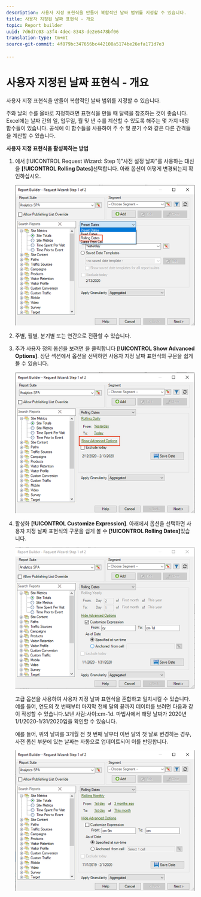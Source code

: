 ```yaml
---
description: 사용자 지정 표현식을 만들어 복합적인 날짜 범위를 지정할 수 있습니다.
title: 사용자 지정된 날짜 표현식 - 개요
topic: Report builder
uuid: 7d6d7c03-a3f4-4dec-8343-de2e6478bf06
translation-type: tm+mt
source-git-commit: 4f879bc347656bc442108a5174be26efa171d7e3

---
```



# 사용자 지정된 날짜 표현식 - 개요

사용자 지정 표현식을 만들어 복합적인 날짜 범위를 지정할 수 있습니다.

주와 날의 수를 올바로 지정하려면 표현식을 만들 때 달력을 참조하는 것이 좋습니다. Excel에는 날짜 간의 일, 업무일, 월 및 년 수를 계산할 수 있도록 해주는 몇 가지 내장 함수들이 있습니다. 공식에 이 함수들을 사용하여 주 수 및 분기 수와 같은 다른 간격들을 계산할 수 있습니다.

**사용자 지정 표현식을 활성화하는 방법**

1. 에서 [!UICONTROL Request Wizard: Step 1]&quot;사전 설정 날짜&quot;를 사용하는 대신 을 **[!UICONTROL Rolling Dates]**&#x200B;선택합니다. 아래 옵션이 어떻게 변경되는지 확인하십시오.

   ![](assets/rolldates1.png)

1. 주별, 월별, 분기별 또는 연간으로 전환할 수 있습니다.
1. 추가 사용자 정의 옵션을 보려면 을 클릭합니다 **[!UICONTROL Show Advanced Options]**. 상단 섹션에서 옵션을 선택하면 사용자 지정 날짜 표현식의 구문을 쉽게 볼 수 있습니다.

   ![](assets/rolldates2.png)

1. 활성화 **[!UICONTROL Customize Expression]**. 아래에서 옵션을 선택하면 사용자 지정 날짜 표현식의 구문을 쉽게 볼 수 **[!UICONTROL Rolling Dates]**&#x200B;있습니다.

   ![](assets/rolldatesfor5.png)

   고급 옵션을 사용하여 사용자 지정 날짜 표현식을 혼합하고 일치시킬 수 있습니다. 예를 들어, 연도의 첫 번째부터 마지막 전체 달의 끝까지 데이터를 보려면 다음과 같이 작성할 수 있습니다.보낸 사람:사이:cm-1d. 마법사에서 해당 날짜가 2020년 1/1/2020-1/31/2020임을 확인할 수 있습니다.

   예를 들어, 위의 날짜를 3개월 전 첫 번째 날부터 이번 달의 첫 날로 변경하는 경우, 사전 옵션 부분에 있는 날짜는 자동으로 업데이트되어 이를 반영합니다.

   ![](assets/rolldatesfor3.png)

